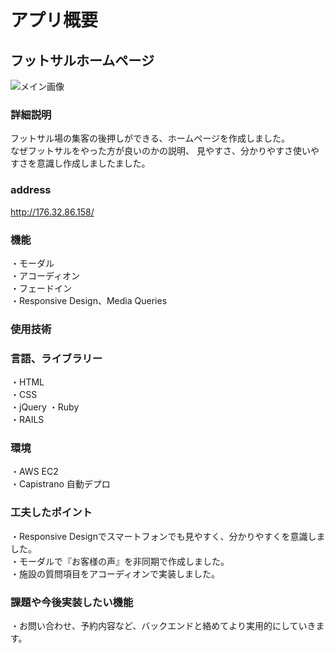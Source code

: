 # アプリ概要 
## フットサルホームページ
![メイン画像](readfutmain.jpg) 
### 詳細説明   
フットサル場の集客の後押しができる、ホームページを作成しました。  
なぜフットサルをやった方が良いのかの説明、
見やすさ、分かりやすさ使いやすさを意識し作成しましたました。  
### address  
http://176.32.86.158/  
### 機能  
・モーダル    
・アコーディオン    
・フェードイン    
・Responsive Design、Media Queries    
### 使用技術  
### 言語、ライブラリー
・HTML  
・CSS  
・jQuery
・Ruby  
・RAILS    
### 環境
・AWS EC2  
・Capistrano 自動デプロ
### 工夫したポイント
・Responsive Designでスマートフォンでも見やすく、分かりやすくを意識しました。  
・モーダルで『お客様の声』を非同期で作成しました。    
・施設の質問項目をアコーディオンで実装しました。    
### 課題や今後実装したい機能
・お問い合わせ、予約内容など、バックエンドと絡めてより実用的にしていきます。
